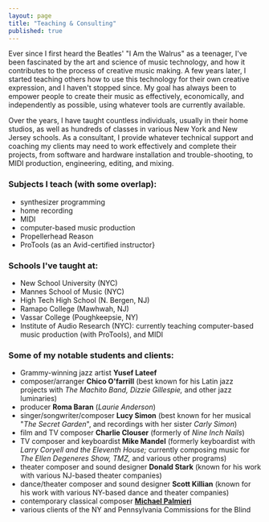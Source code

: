 ```yaml
---
layout: page
title: "Teaching & Consulting"
published: true
---
```


Ever since I first heard the Beatles' "I Am the Walrus" as a teenager, I've been fascinated by the art and science of music technology, and how it contributes to the process of creative music making. A few years later, I started teaching others how to use this technology for their own creative expression, and I haven't stopped since. My goal has always been to empower people to create their music as effectively, economically, and independently as possible, using whatever tools are currently available. 
 
Over the years, I have taught countless individuals, usually in their home studios, as well as hundreds of classes in various New York and New Jersey schools. As a consultant, I provide whatever technical support and coaching my clients may need to work effectively and complete their projects, from software and hardware installation and trouble-shooting, to MIDI production, engineering, editing, and mixing.
 
### Subjects I teach (with some overlap):
 
- synthesizer programming 
- home recording
- MIDI
- computer-based music production
- Propellerhead Reason
- ProTools (as an Avid-certified instructor}
 
### Schools I've taught at:
 
- New School University (NYC)
- Mannes School of Music (NYC)
- High Tech High School (N. Bergen, NJ)
- Ramapo College (Mawhwah, NJ)
- Vassar College (Poughkeepsie, NY)
- Institute of Audio Research (NYC): currently teaching computer-based music production (with ProTools), and MIDI
 
### Some of my notable students and clients:
 
- Grammy-winning jazz artist **Yusef Lateef**
- composer/arranger **Chico O'farrill** (best known for his Latin jazz projects with _The Machito Band, Dizzie Gillespie,_ and other jazz luminaries)
- producer **Roma Baran** (_Laurie Anderson_)
- singer/songwriter/composer **Lucy Simon** (best known for her musical "_The Secret Garden_", and recordings with her sister _Carly Simon_)
- film and TV composer **Charlie Clouser** (formerly of _Nine Inch Nails_)
- TV composer and keyboardist **Mike Mandel** (formerly keyboardist with _Larry Coryell and the Eleventh House;_ currently composing music for _The Ellen Degeneres Show, TMZ,_ and various other programs)
- theater composer and sound designer **Donald Stark** (known for his work with various NJ-based theater companies)
- dance/theater composer and sound designer **Scott Killian** (known for his work with various NY-based dance and theater companies)
- contemporary classical composer [**Michael Palmieri**](http://www.soundclick.com/bands/default.cfm?bandID=209257)
- various clients of the NY and Pennsylvania Commissions for the Blind
